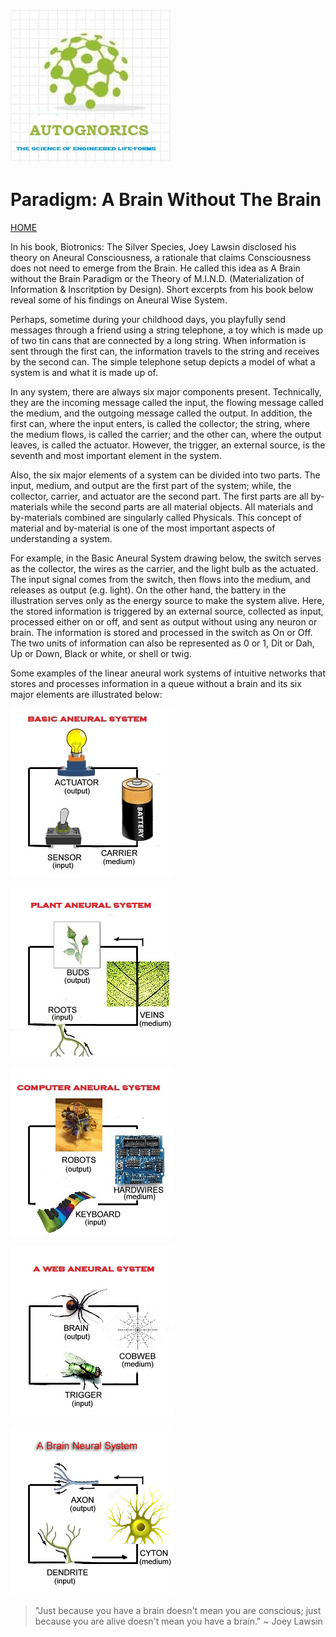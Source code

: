 ![Autognorics](gnorics.jpg)
# Paradigm: A Brain Without The Brain
[HOME](https://autognorics.github.io/) 

In his book, Biotronics: The Silver Species, Joey Lawsin disclosed his theory on Aneural Consciousness, a rationale that claims Consciousness does not need to emerge from the Brain. He called this idea as A Brain without the Brain Paradigm or the Theory of M.I.N.D. (Materialization of Information & Inscritption by Design). Short excerpts from his book below reveal some of his findings on Aneural Wise System.

Perhaps, sometime during your childhood days, you playfully send messages through a friend using a string telephone, a toy which is made up of two tin cans that are connected by a long string.  When information is sent through the first can, the information travels to the string and receives by the second can. The simple telephone setup depicts a model of what a system is and what it is made up of.

In any system, there are always six major components present. Technically, they are the incoming message called the input, the flowing message called the medium, and the outgoing message called the output. In addition, the first can, where the input enters, is called the collector; the string, where the medium flows, is called the carrier; and the other can, where the output leaves, is called the actuator. However, the trigger, an external source, is the seventh and most important element in the system.

Also, the six major elements of a system can be divided into two parts. The input, medium, and output are the first part of the system; while, the collector, carrier, and actuator are the second part. The first parts are all by-materials while the second parts are all material objects. All materials and by-materials combined are singularly called Physicals. This concept of material and by-material is one of the most important aspects of understanding a system.

For example, in the Basic Aneural System drawing below, the switch serves as the collector, the wires as the carrier, and the light bulb as the actuated. The input signal comes from the switch, then flows into the medium, and releases as output (e.g. light). On the other hand, the battery in the illustration serves only as the energy source to make the system alive. Here, the stored information is triggered by an external source, collected as input, processed either on or off, and sent as output without using any neuron or brain. The information is stored and processed in the switch as On or Off. The two units of information can also be represented as 0 or 1, Dit or Dah, Up or Down, Black or white, or shell or twig.

Some examples of the linear aneural work systems of intuitive networks that stores and processes information in a queue without a brain and its six major elements are illustrated below:

![Basic Aneural System](bulb.jpg)

![Plant Aneural System](plant.jpg)

![Computer Aneural System](cpu.jpg)

![Cobweb Aneural System](web.jpg)

![Brain Neural System](cells.jpg)


> "Just because you have a brain doesn't mean you are conscious;
just because you are alive doesn't mean you have a brain."
~ Joey Lawsin
